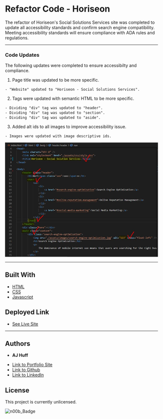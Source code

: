 # Refactor Code - Horiseon

The refactor of Horiseon's Social Solutions Services site was completed to update all accessibility standards and confirm search engine compatibility. Meeting accessibility standards will ensure compliance with ADA rules and regulations.

---

### Code Updates

The following updates were completed to ensure accessibilty and compliance.

1. Page title was updated to be more specific.

```
- "Website" updated to "Horiseon - Social Solutions Services".
```

2. Tags were updated with semantic HTML to be more specific.

```
- Dividing "div" tag was updated to "header".
- Dividing "div" tag was updated to "section".
- Dividing "div" tag was updated to "aside".
```

3. Added alt ids to all images to improve accessibility issue.

```
- Images were updated with image descriptive ids.
```

![Highlighted_Updates](https://github.com/ajhuff7/refactor-code/blob/master/assets/images/refactor_img.JPG)

---

## Built With

* [HTML](https://developer.mozilla.org/en-US/docs/Web/HTML)
* [CSS](https://developer.mozilla.org/en-US/docs/Web/CSS)
* [Javascript](https://developer.mozilla.org/en-US/docs/Web/JavaScript)

## Deployed Link

* [See Live Site](https://ajhuff7.github.io/refactor-code/)

---

## Authors

* **AJ Huff** 

- [Link to Portfolio Site](#)
- [Link to Github](https://github.com/ajhuff7)
- [Link to LinkedIn](https://www.linkedin.com/)


## License

This project is currently unlicensed. 

![n00b_Badge](https://img.shields.io/badge/n00b-100%25-orange)